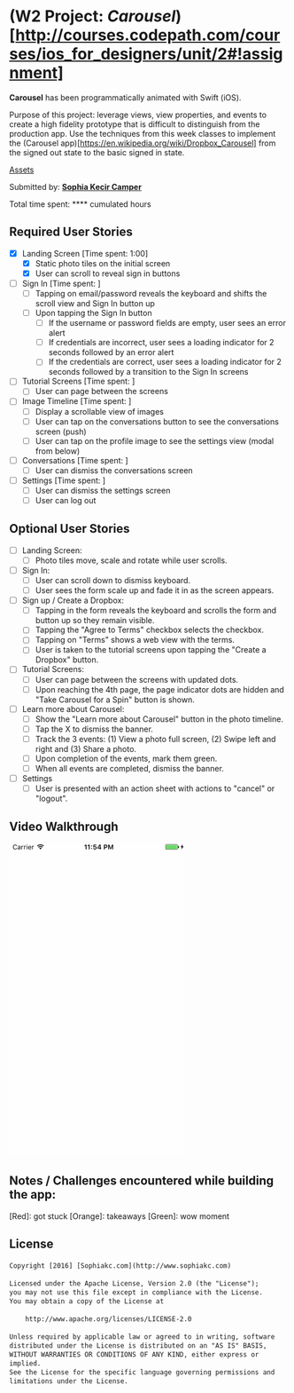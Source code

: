 # (W2 Project: *Carousel*)[http://courses.codepath.com/courses/ios_for_designers/unit/2#!assignment]

**Carousel** has been programmatically animated with Swift (iOS).

Purpose of this project: leverage views, view properties, and events to create a high fidelity prototype that is difficult to distinguish from the production app. Use the techniques from this week classes to implement the (Carousel app)[https://en.wikipedia.org/wiki/Dropbox_Carousel] from the signed out state to the basic signed in state.

[Assets](https://www.dropbox.com/s/53llomcr20qicxo/Carousel%20Assets.zip)

Submitted by: [**Sophia Kecir Camper**](http://www.sophiakc.com)

Total time spent: **** cumulated hours

## Required User Stories
* [X] Landing Screen [Time spent: 1:00]
	* [X] Static photo tiles on the initial screen
	* [X] User can scroll to reveal sign in buttons
* [ ] Sign In [Time spent: ]
	* [ ] Tapping on email/password reveals the keyboard and shifts the scroll view and Sign In button up
	* [ ] Upon tapping the Sign In button
		* [ ] If the username or password fields are empty, user sees an error alert
		* [ ] If credentials are incorrect, user sees a loading indicator for 2 seconds followed by an error alert
		* [ ] If the credentials are correct, user sees a loading indicator for 2 seconds followed by a transition to the Sign In screens
* [ ] Tutorial Screens [Time spent: ]
	* [ ] User can page between the screens
* [ ] Image Timeline [Time spent: ]
	* [ ] Display a scrollable view of images
	* [ ] User can tap on the conversations button to see the conversations screen (push)
	* [ ] User can tap on the profile image to see the settings view (modal from below)
* [ ] Conversations [Time spent: ]
	* [ ] User can dismiss the conversations screen
* [ ] Settings [Time spent: ]
	* [ ] User can dismiss the settings screen
	* [ ] User can log out

## Optional User Stories
* [ ] Landing Screen:
	* [ ] Photo tiles move, scale and rotate while user scrolls.
* [ ] Sign In:
	* [ ] User can scroll down to dismiss keyboard.
	* [ ] User sees the form scale up and fade it in as the screen appears.
* [ ] Sign up / Create a Dropbox:
	* [ ] Tapping in the form reveals the keyboard and scrolls the form and button up so they remain visible.
	* [ ] Tapping the "Agree to Terms" checkbox selects the checkbox.
	* [ ] Tapping on "Terms" shows a web view with the terms.
	* [ ] User is taken to the tutorial screens upon tapping the "Create a Dropbox" button.
* [ ] Tutorial Screens:
	* [ ] User can page between the screens with updated dots.
	* [ ] Upon reaching the 4th page, the page indicator dots are hidden and "Take Carousel for a Spin" button is shown.
* [ ] Learn more about Carousel:
	* [ ] Show the "Learn more about Carousel" button in the photo timeline.
	* [ ] Tap the X to dismiss the banner.
	* [ ] Track the 3 events: (1) View a photo full screen, (2) Swipe left and right and (3) Share a photo.
	* [ ] Upon completion of the events, mark them green.
	* [ ] When all events are completed, dismiss the banner.
* [ ] Settings
	* [ ] User is presented with an action sheet with actions to "cancel" or "logout".

## Video Walkthrough

![Carousel](carousel.gif)



## Notes / Challenges encountered while building the app:
[Red]: got stuck [Orange]: takeaways [Green]: wow moment



## License

    Copyright [2016] [Sophiakc.com](http://www.sophiakc.com)

    Licensed under the Apache License, Version 2.0 (the "License");
    you may not use this file except in compliance with the License.
    You may obtain a copy of the License at

        http://www.apache.org/licenses/LICENSE-2.0

    Unless required by applicable law or agreed to in writing, software
    distributed under the License is distributed on an "AS IS" BASIS,
    WITHOUT WARRANTIES OR CONDITIONS OF ANY KIND, either express or implied.
    See the License for the specific language governing permissions and
    limitations under the License.
